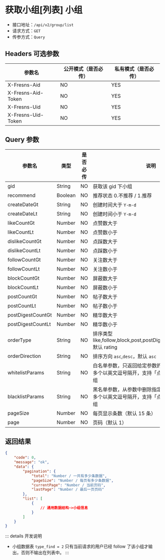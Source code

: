 # 获取小组[列表] 小组

- 接口地址：`/api/v2/group/list`
- 请求方式：`GET`
- 传参方式：`Query`

## Headers 可选参数

| 参数名 | 公开模式（是否必传） | 私有模式（是否必传） |
| --- | --- | --- |
| X-Fresns-Aid | NO | YES |
| X-Fresns-Aid-Token | NO | YES |
| X-Fresns-Uid | NO | YES |
| X-Fresns-Uid-Token | NO | YES |

## Query 参数

| 参数名 | 类型 | 是否必传 | 说明 |
| --- | --- | --- | --- |
| gid | String | NO | 获取该 gid 下小组 |
| recommend | Boolean | NO | 推荐状态 0.不推荐 / 1.推荐 |
| createDateGt | String | NO | 创建时间大于 `Y-m-d` |
| createDateLt | String | NO | 创建时间小于 `Y-m-d` |
| likeCountGt | Number | NO | 点赞数大于 |
| likeCountLt | Number | NO | 点赞数小于 |
| dislikeCountGt | Number | NO | 点踩数大于 |
| dislikeCountLt | Number | NO | 点踩数小于 |
| followCountGt | Number | NO | 关注数大于 |
| followCountLt | Number | NO | 关注数小于 |
| blockCountGt | Number | NO | 屏蔽数大于 |
| blockCountLt | Number | NO | 屏蔽数小于 |
| postCountGt | Number | NO | 帖子数大于 |
| postCountLt | Number | NO | 帖子数小于 |
| postDigestCountGt | Number | NO | 精华数大于 |
| postDigestCountLt | Number | NO | 精华数小于 |
| orderType | String | NO | 排序类型 like,follow,block,post,postDigest,createDate,rating<br>默认 rating |
| orderDirection | String | NO | 排序方向 `asc`,`desc`，默认 `asc` |
| whitelistParams | String | NO | 白名单参数，只返回给定参数的键值对<br>多个以英文逗号隔开，支持「点表示法」表示多维数组 |
| blacklistParams | String | NO | 黑名单参数，从参数中删除指定的键值对<br>多个以英文逗号隔开，支持「点表示法」表示多维数组 |
| pageSize | Number | NO | 每页显示条数（默认 15 条） |
| page | Number | NO | 页码（默认 1） |

## 返回结果

```json
{
    "code": 0,
    "message": "ok",
    "data": {
        "pagination": {
            "total": "Number / 一共有多少条数据",
            "pageSize": "Number / 每页有多少条数据",
            "currentPage": "Number / 当前页码",
            "lastPage": "Number / 最后一页页码"
        },
        "list": [
            {
                // 通用数据结构->小组信息
            }
        ]
    }
}
```

::: details 开发说明
- 小组数据表 `type_find = 2` 只有当前请求的用户已经 follow 了该小组才输出，否则不输出在列表中。
:::